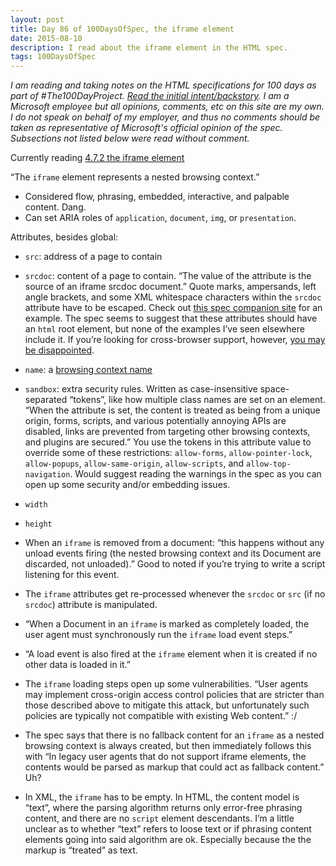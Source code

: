 ```yaml
---
layout: post
title: Day 86 of 100DaysOfSpec, the iframe element
date: 2015-08-10
description: I read about the iframe element in the HTML spec.
tags: 100DaysOfSpec
---
```


*I am reading and taking notes on the HTML specifications for 100 days as part of #The100DayProject. [Read the initial intent/backstory](http://melanie-richards.com/blog/100-day-project). I am a Microsoft employee but all opinions, comments, etc on this site are my own. I do not speak on behalf of my employer, and thus no comments should be taken as representative of Microsoft's official opinion of the spec. Subsections not listed below were read without comment.*

Currently reading [4.7.2 the iframe element](http://www.w3.org/TR/html5/embedded-content-0.html#the-iframe-element)

“The `iframe` element represents a nested browsing context.”

* Considered flow, phrasing, embedded, interactive, and palpable content. Dang.
* Can set ARIA roles of `application`, `document`, `img`, or `presentation`.

Attributes, besides global:

* `src`: address of a page to contain
* `srcdoc`: content of a page to contain. “The value of the attribute is the source of an iframe srcdoc document.” Quote marks, ampersands, left angle brackets, and some XML whitespace characters within the `srcdoc` attribute have to be escaped. Check out [this spec companion site](https://developers.whatwg.org/the-iframe-element.html#the-iframe-element) for an example. The spec seems to suggest that these attributes should have an `html` root element, but none of the examples I’ve seen elsewhere include it. If you’re looking for cross-browser support, however, [you may be disappointed](http://caniuse.com/#search=srcdoc).
* `name`: a [browsing context name](http://www.w3.org/TR/html5/browsers.html#valid-browsing-context-name)
* `sandbox`: extra security rules. Written as case-insensitive space-separated “tokens”, like how multiple class names are set on an element. “When the attribute is set, the content is treated as being from a unique origin, forms, scripts, and various potentially annoying APIs are disabled, links are prevented from targeting other browsing contexts, and plugins are secured.” You use the tokens in this attribute value to override some of these restrictions: `allow-forms`, `allow-pointer-lock`, `allow-popups`, `allow-same-origin`, `allow-scripts`, and `allow-top-navigation`. Would suggest reading the warnings in the spec as you can open up some security and/or embedding issues.
* `width`
* `height`

* When an `iframe` is removed from a document: “this happens without any unload events firing (the nested browsing context and its Document are discarded, not unloaded).” Good to noted if you’re trying to write a script listening for this event.
* The `iframe` attributes get re-processed whenever the `srcdoc` or `src` (if no `srcdoc`) attribute is manipulated.
* “When a Document in an `iframe` is marked as completely loaded, the user agent must synchronously run the `iframe` load event steps.”
* “A load event is also fired at the `iframe` element when it is created if no other data is loaded in it.”
* The `iframe` loading steps open up some vulnerabilities. “User agents may implement cross-origin access control policies that are stricter than those described above to mitigate this attack, but unfortunately such policies are typically not compatible with existing Web content.” :/
* The spec says that there is no fallback content for an `iframe` as a nested browsing context is always created, but then immediately follows this with “In legacy user agents that do not support iframe elements, the contents would be parsed as markup that could act as fallback content.” Uh?
* In XML, the `iframe` has to be empty. In HTML, the content model is “text”, where the parsing algorithm returns only error-free phrasing content, and there are no `script` element descendants. I’m a little unclear as to whether “text” refers to loose text or if phrasing content elements going into said algorithm are ok. Especially because the the markup is “treated” as text.